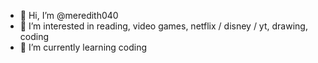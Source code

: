 - 👋 Hi, I’m @meredith040
- 👀 I’m interested in reading, video games, netflix / disney / yt, drawing, coding
- 🌱 I’m currently learning coding
<!---
meredith040/meredith040 is a ✨ special ✨ repository because its `README.md` (this file) appears on your GitHub profile.
You can click the Preview link to take a look at your changes.
